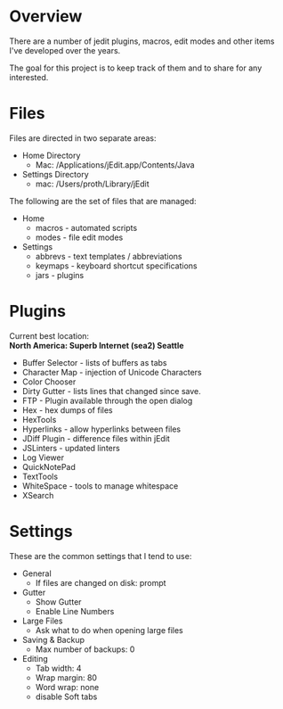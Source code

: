 # Overview

There are a number of jedit plugins, macros, edit modes and other items I've developed over the years.

The goal for this project is to keep track of them and to share for any interested.

# Files

Files are directed in two separate areas:

* Home Directory
  * Mac: /Applications/jEdit.app/Contents/Java
* Settings Directory
  * mac: /Users/proth/Library/jEdit

The following are the set of files that are managed:

* Home
  * macros - automated scripts
  * modes - file edit modes
* Settings
  * abbrevs - text templates / abbreviations
  * keymaps - keyboard shortcut specifications
  * jars - plugins

# Plugins

Current best location: <br />
**North America: Superb Internet (sea2) Seattle**

* Buffer Selector - lists of buffers as tabs
* Character Map - injection of Unicode Characters
* Color Chooser
* Dirty Gutter - lists lines that changed since save.
* FTP - Plugin available through the open dialog
* Hex - hex dumps of files
* HexTools
* Hyperlinks - allow hyperlinks between files
* JDiff Plugin - difference files within jEdit
* JSLinters - updated linters
* Log Viewer
* QuickNotePad
* TextTools
* WhiteSpace - tools to manage whitespace
* XSearch

# Settings

These are the common settings that I tend to use:

* General
  * If files are changed on disk: prompt
* Gutter
  * Show Gutter
  * Enable Line Numbers
* Large Files
  * Ask what to do when opening large files
* Saving & Backup
  * Max number of backups: 0
* Editing
  * Tab width: 4
  * Wrap margin: 80
  * Word wrap: none
  * disable Soft tabs
